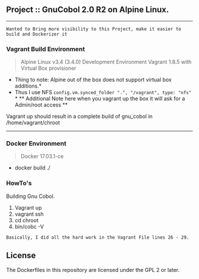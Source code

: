  ## Project :: GnuCobol 2.0 R2 on Alpine Linux.
 ***
 `Wanted to Bring more visibility to this Project, make it easier to build and Dockerizer it`
 
 ### Vagrant Build Environment
 > Alpine Linux v3.4 (3.4.0) Development Environment
 > Vagrant 1.8.5 with Virtual Box provisioner
 
 * Thing to note: Alpine out of the box does not support virtual box additions.*
 * Thus I use NFS `config.vm.synced_folder ".", "/vagrant", type: "nfs"` *
 ** Additional Note here when you vagrant up the box it will ask for a Admin/root access **
 
 Vagrant up should result in a complete build of gnu_cobol in /home/vagrant/chroot
 
 ***
 ### Docker Environment
 > Docker 17.03.1-ce 
 * docker build ./
 
 ### HowTo's
 Building Gnu Cobol.
 
 1) Vagrant up
 2) vagrant ssh
 3) cd chroot
 4) bin/cobc -V

`Basically, I did all the hard work in the Vagrant File lines 26 - 29.`

## License
The Dockerfiles in this repository are licensed under the GPL 2 or later.
